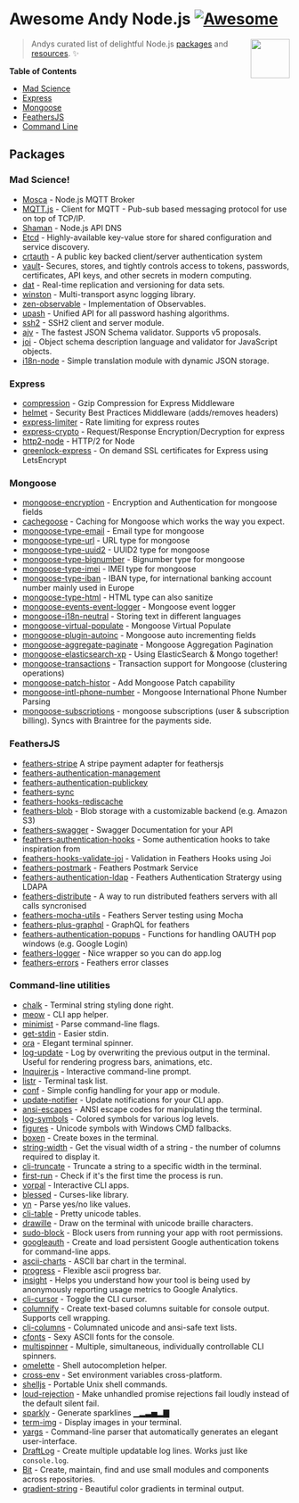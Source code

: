 # Awesome Andy Node.js [![Awesome](https://cdn.rawgit.com/sindresorhus/awesome/d7305f38d29fed78fa85652e3a63e154dd8e8829/media/badge.svg)](https://github.com/sindresorhus/awesome)

[<img src="https://cdn.rawgit.com/gilbarbara/logos/e7b1dc2666c3dabe6c1276abd0a767b6ebd6af43/logos/nodejs-icon.svg" align="right" width="70">](https://nodejs.org)

> Andys curated list of delightful Node.js [packages](#packages) and [resources](#resources). ✨

**Table of Contents**

- [Mad Science](#mad-science)
- [Express](#express)
- [Mongoose](#mongoose)
- [FeathersJS](#feathersjs)
- [Command Line](#command-line-utilities)

## Packages

### Mad Science!

- [Mosca](https://github.com/mcollina/mosca) - Node.js MQTT Broker
- [MQTT.js](https://github.com/mqttjs/MQTT.js) - Client for MQTT - Pub-sub based messaging protocol for use on top of TCP/IP.
- [Shaman](https://github.com/nanopack/shaman) - Node.js API DNS
- [Etcd](https://github.com/coreos/etcd) - Highly-available key-value store for shared configuration and service discovery.
- [crtauth](https://github.com/spotify/crtauth) - A public key backed client/server authentication system
- [vault](https://www.vaultproject.io/)- Secures, stores, and tightly controls access to tokens, passwords, certificates, API keys, and other secrets in modern computing.
- [dat](http://dat-data.com) - Real-time replication and versioning for data sets.
- [winston](https://github.com/winstonjs/winston) - Multi-transport async logging library.
- [zen-observable](https://github.com/zenparsing/zen-observable) - Implementation of Observables.
- [upash](https://github.com/simonepri/upash) - Unified API for all password hashing algorithms.
- [ssh2](https://github.com/mscdex/ssh2) - SSH2 client and server module.
- [ajv](https://github.com/epoberezkin/ajv) - The fastest JSON Schema validator. Supports v5 proposals.
- [joi](https://github.com/hapijs/joi) - Object schema description language and validator for JavaScript objects.
- [i18n-node](https://github.com/mashpie/i18n-node) - Simple translation module with dynamic JSON storage.


### Express

- [compression](https://github.com/expressjs/compression) - Gzip Compression for Express Middleware
- [helmet](https://www.npmjs.com/package/helmet) - Security Best Practices Middleware (adds/removes headers)
- [express-limiter](https://www.npmjs.com/package/express-limiter) - Rate limiting for express routes
- [express-crypto](https://github.com/mwiesmueller/express-crypto) - Request/Response Encryption/Decryption for express
- [http2-node](https://webapplog.com/http2-node) - HTTP/2 for Node
- [greenlock-express](https://www.npmjs.com/package/greenlock-express) - On demand SSL certificates for Express using LetsEncrypt


### Mongoose

- [mongoose-encryption](https://github.com/joegoldbeck/mongoose-encryption) - Encryption and Authentication for mongoose fields
- [cachegoose](https://www.npmjs.com/package/cachegoose) - Caching for Mongoose which works the way you expect.
- [mongoose-type-email](https://www.npmjs.com/package/mongoose-type-email) - Email type for mongoose
- [mongoose-type-url](https://www.npmjs.com/package/mongoose-type-url) - URL type for mongoose
- [mongoose-type-uuid2](https://www.npmjs.com/package/mongoose-uuid2) - UUID2 type for mongoose
- [mongoose-type-bignumber](https://www.npmjs.com/package/mongoose-bignumber) - Bignumber type for mongoose
- [mongoose-type-imei](https://www.npmjs.com/package/mongoose-imei) - IMEI type for mongoose
- [mongoose-type-iban](https://www.npmjs.com/package/mongoose-iban) - IBAN type, for international banking account number mainly used in Europe
- [mongoose-type-html](https://www.npmjs.com/package/mongoose-type-html) - HTML type can also sanitize
- [mongoose-events-event-logger](https://www.npmjs.com/package/mongoose-events-event-logger) - Mongoose event logger
- [mongoose-i18n-neutral](https://www.npmjs.com/package/mongoose-i18n-neutral) - Storing text in different languages
- [mongoose-virtual-populate](https://www.npmjs.com/package/mongoose-virtual-populate) - Mongoose Virtual Populate
- [mongoose-plugin-autoinc](https://github.com/nodkz/mongoose-plugin-autoinc) - Mongoose auto incrementing fields
- [mongoose-aggregate-paginate](https://github.com/Maheshkumar-Kakade/mongoose-aggregate-paginate) - Mongoose Aggregation Pagination
- [mongoose-elasticsearch-xp](https://github.com/jbdemonte/mongoose-elasticsearch-xp) - Using ElasticSearch & Mongo together!
- [mongoose-transactions](https://github.com/daton89-topperblues/mongoose-transactions) - Transaction support for Mongoose (clustering operations)
- [mongoose-patch-histor](https://github.com/codepunkt/mongoose-patch-history) - Add Mongoose Patch capability
- [mongoose-intl-phone-number](https://github.com/Dashride/mongoose-intl-phone-number) - Mongoose International Phone Number Parsing
- [mongoose-subscriptions](https://github.com/enhancv/mongoose-subscriptions) - mongoose subscriptions (user & subscription billing). Syncs with Braintree for the payments side.

### FeathersJS

- [feathers-stripe](https://github.com/feathersjs-ecosystem/feathers-stripe) A stripe payment adapter for feathersjs
- [feathers-authentication-management](https://github.com/feathers-plus/feathers-authentication-management/blob/master/docs.md#database)
- [feathers-authentication-publickey](https://www.npmjs.com/package/feathers-authentication-publickey)
- [feathers-sync](https://github.com/feathersjs-ecosystem/feathers-sync)
- [feathers-hooks-rediscache](https://github.com/idealley/feathers-hooks-rediscache)
- [feathers-blob](https://github.com/feathersjs-ecosystem/feathers-blob) - Blob storage with a customizable backend (e.g. Amazon S3)
- [feathers-swagger](https://github.com/feathersjs-ecosystem/feathers-swagger) - Swagger Documentation for your API
- [feathers-authentication-hooks](https://github.com/feathersjs-ecosystem/feathers-authentication-hooks) - Some authentication hooks to take inspiration from
- [feathers-hooks-validate-joi](https://github.com/eddyystop/feathers-hooks-validate-joi) - Validation in Feathers Hooks using Joi
- [feathers-postmark](https://www.npmjs.com/package/feathers-postmark) - Feathers Postmark Service
- [feathers-authentication-ldap](https://www.npmjs.com/package/feathers-authentication-ldap) - Feathers Authentication Stratergy using LDAPA
- [feathers-distribute](https://www.npmjs.com/package/@kalisio/feathers-distributed) - A way to run distributed feathers servers with all calls syncronised
- [feathers-mocha-utils](https://www.npmjs.com/package/feathers-mocha-utils) - Feathers Server testing using Mocha
- [feathers-plus-graphql](https://www.npmjs.com/package/@feathers-plus/graphql) - GraphQL for feathers
- [feathers-authentication-popups](https://www.npmjs.com/package/feathers-authentication-popups) - Functions for handling OAUTH pop windows (e.g. Google Login)
- [feathers-logger](https://www.npmjs.com/package/feathers-logger) - Nice wrapper so you can do app.log
- [feathers-errors](https://www.npmjs.com/package/@feathersjs/errors) - Feathers error classes

### Command-line utilities

- [chalk](https://github.com/chalk/chalk) - Terminal string styling done right.
- [meow](https://github.com/sindresorhus/meow) - CLI app helper.
- [minimist](https://github.com/substack/minimist) - Parse command-line flags.
- [get-stdin](https://github.com/sindresorhus/get-stdin) - Easier stdin.
- [ora](https://github.com/sindresorhus/ora) - Elegant terminal spinner.
- [log-update](https://github.com/sindresorhus/log-update) - Log by overwriting the previous output in the terminal. Useful for rendering progress bars, animations, etc.
- [Inquirer.js](https://github.com/SBoudrias/Inquirer.js) - Interactive command-line prompt.
- [listr](https://github.com/samverschueren/listr) - Terminal task list.
- [conf](https://github.com/sindresorhus/conf) - Simple config handling for your app or module.
- [update-notifier](https://github.com/yeoman/update-notifier) - Update notifications for your CLI app.
- [ansi-escapes](https://github.com/sindresorhus/ansi-escapes) - ANSI escape codes for manipulating the terminal.
- [log-symbols](https://github.com/sindresorhus/log-symbols) - Colored symbols for various log levels.
- [figures](https://github.com/sindresorhus/figures) - Unicode symbols with Windows CMD fallbacks.
- [boxen](https://github.com/sindresorhus/boxen) - Create boxes in the terminal.
- [string-width](https://github.com/sindresorhus/string-width) - Get the visual width of a string - the number of columns required to display it.
- [cli-truncate](https://github.com/sindresorhus/cli-truncate) - Truncate a string to a specific width in the terminal.
- [first-run](https://github.com/sindresorhus/first-run) - Check if it's the first time the process is run.
- [vorpal](https://github.com/dthree/vorpal) - Interactive CLI apps.
- [blessed](https://github.com/chjj/blessed) - Curses-like library.
- [yn](https://github.com/sindresorhus/yn) - Parse yes/no like values.
- [cli-table](https://github.com/Automattic/cli-table) - Pretty unicode tables.
- [drawille](https://github.com/madbence/node-drawille) - Draw on the terminal with unicode braille characters.
- [sudo-block](https://github.com/sindresorhus/sudo-block) - Block users from running your app with root permissions.
- [googleauth](https://github.com/maxogden/googleauth) - Create and load persistent Google authentication tokens for command-line apps.
- [ascii-charts](https://github.com/jstrace/chart) - ASCII bar chart in the terminal.
- [progress](https://github.com/tj/node-progress) - Flexible ascii progress bar.
- [insight](https://github.com/yeoman/insight) - Helps you understand how your tool is being used by anonymously reporting usage metrics to Google Analytics.
- [cli-cursor](https://github.com/sindresorhus/cli-cursor) - Toggle the CLI cursor.
- [columnify](https://github.com/timoxley/columnify) - Create text-based columns suitable for console output. Supports cell wrapping.
- [cli-columns](https://github.com/shannonmoeller/cli-columns) - Columnated unicode and ansi-safe text lists.
- [cfonts](https://github.com/dominikwilkowski/cfonts) - Sexy ASCII fonts for the console.
- [multispinner](https://github.com/codekirei/node-multispinner) - Multiple, simultaneous, individually controllable CLI spinners.
- [omelette](https://github.com/f/omelette) - Shell autocompletion helper.
- [cross-env](https://github.com/kentcdodds/cross-env) - Set environment variables cross-platform.
- [shelljs](https://github.com/shelljs/shelljs) - Portable Unix shell commands.
- [loud-rejection](https://github.com/sindresorhus/loud-rejection) - Make unhandled promise rejections fail loudly instead of the default silent fail.
- [sparkly](https://github.com/sindresorhus/sparkly) - Generate sparklines ▁▂▃▅▂▇
- [term-img](https://github.com/sindresorhus/term-img) - Display images in your terminal.
- [yargs](https://github.com/yargs/yargs) - Command-line parser that automatically generates an elegant user-interface.
- [DraftLog](https://github.com/ivanseidel/node-draftlog) - Create multiple updatable log lines. Works just like `console.log`.
- [Bit](https://github.com/teambit/bit) - Create, maintain, find and use small modules and components across repositories.
- [gradient-string](https://github.com/bokub/gradient-string) - Beautiful color gradients in terminal output.
